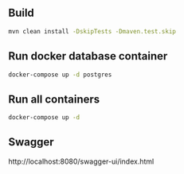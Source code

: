 ## Build


```bash
mvn clean install -DskipTests -Dmaven.test.skip
```

## Run docker database container
```bash
docker-compose up -d postgres
```

## Run all containers
```bash
docker-compose up -d
```

## Swagger
http://localhost:8080/swagger-ui/index.html